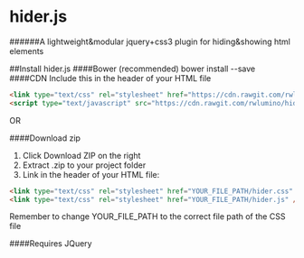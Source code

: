 # hider.js
######A lightweight&modular jquery+css3 plugin for hiding&showing html elements

##Install hider.js
####Bower (recommended)
bower install --save
####CDN
Include this in the header of your HTML file
```html
<link type="text/css" rel="stylesheet" href="https://cdn.rawgit.com/rwlumino/hider/master/hider.css" />
<script type="text/javascript" src="https://cdn.rawgit.com/rwlumino/hider/master/hider.js"></script>
```
OR

####Download zip
1. Click Download ZIP on the right
2. Extract .zip to your project folder
3. Link in the header of your HTML file:
```html
<link type="text/css" rel="stylesheet" href="YOUR_FILE_PATH/hider.css" />
<link type="text/css" rel="stylesheet" href="YOUR_FILE_PATH/hider.js" />
```
Remember to change YOUR_FILE_PATH to the correct file path of the CSS file


####Requires JQuery
